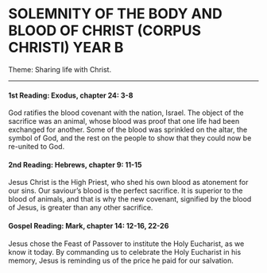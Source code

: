 # SOLEMNITY OF THE BODY AND BLOOD OF CHRIST (CORPUS CHRISTI) YEAR B
Theme: Sharing life with Christ.

---

#### 1st Reading: Exodus, chapter 24: 3-8

God ratifies the blood covenant with the nation, Israel. The object of the sacrifice was an animal, whose blood was proof that one life had been exchanged for another. Some of the blood was sprinkled on the altar, the symbol of God, and the rest on the people to show that they could now be re-united to God.

#### 2nd Reading: Hebrews, chapter 9: 11-15

Jesus Christ is the High Priest, who shed his own blood as atonement for our sins. Our saviour’s blood is the perfect sacrifice. It is superior to the blood of animals, and that is why the new covenant, signified by the blood of Jesus, is greater than any other sacrifice.

#### Gospel Reading: Mark, chapter 14: 12-16, 22-26

Jesus chose the Feast of Passover to institute the Holy Eucharist, as we know it today. By commanding us to celebrate the Holy Eucharist in his memory, Jesus is reminding us of the price he paid for our salvation.